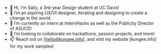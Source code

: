 - 👋 Hi, I’m Sally, a 3rd-year Design student at UC Davis!
- 👀 I’m an aspiring UX/UI designer, iterating and designing to create a change in the world.
- 🌱 I’m currently an intern at InternHacks as well as the Publicity Director of ASUCD!
- 💞️ I’m looking to collaborate on hackathons, passion projects, and more!
- 📫 Reach out on [hello@kongee.info], and visit my website [kongee.info] for my work samples!

<!---
kongee-illust/kongee-illust is a ✨ special ✨ repository because its `README.md` (this file) appears on your GitHub profile.
You can click the Preview link to take a look at your changes.
--->
